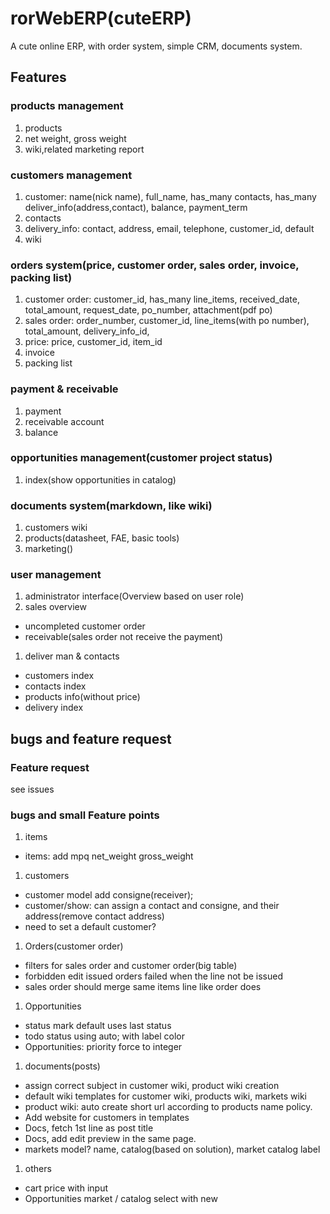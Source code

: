 # rorWebERP(cuteERP)

A cute online ERP, with order system, simple CRM, documents system.

## Features
### products management
1. products
1. net weight, gross weight
1. wiki,related marketing report

### customers management
1. customer: name(nick name), full_name, has_many contacts, has_many deliver_info(address,contact), balance, payment_term
1. contacts
1. delivery_info: contact, address, email, telephone, customer_id, default
1. wiki

### orders system(price, customer order, sales order, invoice, packing list)
1. customer order: customer_id, has_many line_items, received_date, total_amount, request_date, po_number, attachment(pdf po)
1. sales order: order_number, customer_id, line_items(with po number), total_amount, delivery_info_id,
1. price: price, customer_id, item_id
1. invoice
1. packing list

### payment & receivable
1. payment
1. receivable account
1. balance

### opportunities management(customer project status)
1. index(show opportunities in catalog)

### documents system(markdown, like wiki)
1. customers wiki
1. products(datasheet, FAE, basic tools)
1. marketing()

### user management
1. administrator interface(Overview based on user role)
1. sales overview
 - uncompleted customer order
 - receivable(sales order not receive the payment)
1. deliver man & contacts
 - customers index
 - contacts index
 - products info(without price)
 - delivery index

## bugs and feature request
### Feature request
see issues

### bugs and small Feature points
1. items
 - items: add mpq net_weight gross_weight

1. customers
  - customer model add consigne(receiver);
  - customer/show: can assign a contact and consigne, and their address(remove contact address)
  - need to set a default customer?

1. Orders(customer order)
  - filters for sales order and customer order(big table)
  - forbidden edit issued orders failed when the line not be issued
  - sales order should merge same items line like order does

1. Opportunities
  - status mark default uses last status
  - todo status using auto; with label color
  - Opportunities: priority force to integer

1. documents(posts)
  - assign correct subject in customer wiki, product wiki creation
  - default wiki templates for customer wiki, products wiki, markets wiki
  - product wiki: auto create short url according to products name policy.
  - Add website for customers in templates
  - Docs, fetch 1st line as post title
  - Docs, add edit preview in the same page.
  - markets model? name, catalog(based on solution), market catalog label

1. others
  - cart price with input
  - Opportunities market / catalog select with new
